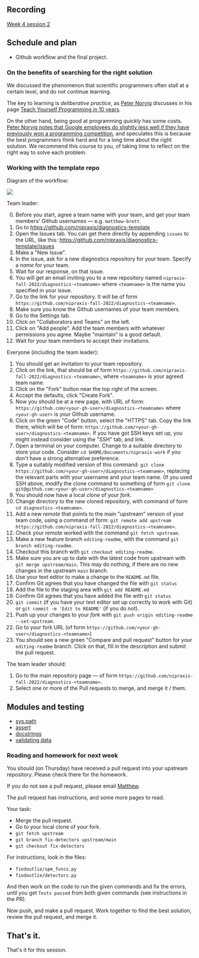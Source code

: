 ## Recording

[Week 4 session
2](https://us06web.zoom.us/rec/share/zSUlLCP2mW2D18zyCV3e-h0a3SN_agKBOa5FWHjBtX0QCIyZx1zEWwktpNOqwOeS.X4YoDtxaktmAkcsd)

## Schedule and plan

* Github workflow and the final project.

### On the benefits of searching for the right solution

We discussed the phenomenon that scientific programmers often stall at
a certain level, and do not continue learning.

The key to learning is *deliberative practice*, as [Peter
Norvig](https://en.wikipedia.org/wiki/Peter_Norvig) discusses in his page
[Teach Yourself Programming in 10 years](https://www.norvig.com/21-days.html).

On the other hand, being good at programming *quickly* has some costs. [Peter
Norvig notes that Google employees do slightly less well if they have
previously won a programming
competition](https://www.youtube.com/watch?v=DdmyUZCl75s), and speculates this
is because the best programmers think hard and for a long time about the right
solution.  We recommend this course to you, of taking time to reflect on the
right way to solve each problem.

### Working with the template repo

Diagram of the workflow:

![](https://nipraxis.org/fall-2022/assets/images/github_workflow.svg)


Team leader:

0. Before you start, agree a team name with your team, and get your team
   members' Github usernames — e.g. `matthew-brett`.
1. Go to <https://github.com/nipraxis/diagnostics-template>
2. Open the Issues tab.  You can get there directly by appending `issues` to
   the URL, like this:
   <https://github.com/nipraxis/diagnostics-template/issues>
3. Make a "New Issue".
4. In the issue, ask for a new diagnostics repository for your team.  Specify
   a *name* for your team.
5. Wait for our response, on that issue.
6. You will get an email inviting you to a new repository named
   `nipraxis-fall-2022/diagnostics-<teamname>` where `<teamname>` is the
   name you specified in your issue.
7. Go to the link for your repository.  It will be of form
   `https://github.com/nipraxis-fall-2022/diagnostics-<teamname>`.
8. Make sure you know the Github usernames of your team members.
9. Go to the Settings tab.
10. Click on "Collaborators and Teams" on the left.
11. Click on "Add people".  Add the team members with whatever permissions you
    agree.  Maybe "maintain" is a good default.
12. Wait for your team members to accept their invitations.

Everyone (including the team leader):

1. You should get an invitation to your team repository.
2. Click on the link, that should be of form
   `https://github.com/nipraxis-fall-2022/diagnostics-<teamname>`, where `<teamname>` is your agreed team name.
3. Click on the "Fork" button near the top right of the screen.
4. Accept the defaults, click "Create Fork".
5. Now you should be at a new page, with URL of form:
   `https://github.com/<your-gh-user>/diagnostics-<teamname>` where `<your-gh-user>` is your Github username.
6. Click on the green "Code" button, select the "HTTPS" tab.  Copy the link
   there, which will be of form:
   `https://github.com/<your-gh-user>/diagnostics-<teamname>`.  If you have got
   SSH keys set up, you might instead consider using the "SSH" tab, and link.
7. Open a terminal on your computer.  Change to a suitable directory to store
   your code.  Consider `cd $HOME/Documents/nipraxis-work` if you don't have
   a strong alternative preference.
8. Type a suitably modified version of this command: `git clone
   https://github.com/<your-gh-user>/diagnostics-<teamname>`, replacing the
   relevant parts with your username and your team name.  (If you used
   SSH above, modify the clone command to something of form `git clone
   git@github.com:<your-gh-user>/diagnostics-<teamname>`
9. You should now have a local *clone* of your *fork*.
10. Change directory to the new cloned repository, with command of form `cd
    diagnostics-<teamname>`.
11. Add a new *remote* that points to the main "upstream" version of your team
    code, using a command of form: `git remote add upstream https://github.com/nipraxis-fall-2022/diagnostics-<teamname>`.
12. Check your remote worked with the command `git fetch upstream`.
13. Make a new feature branch `editing-readme`, with the command `git branch
    editing-readme`.
14. Checkout this branch with `git checkout editing-readme`.
15. Make sure you are up to date with the latest code from upstream with `git
    merge upstream/main`.  This may do nothing, if there are no new changes in
    the upstream `main` branch.
16. Use your text editor to make a change to the `README.md` file.
17. Confirm Git agrees that you have changed the file with  `git status`
18. Add the file to the staging area with `git add README.md`
19. Confirm Git agrees that you have added the file with  `git status`
20. `git commit` (if you have your text editor set up correctly to work with
    Git) or `git commit -m 'Edit to README'` (if you do not).
21. Push up your changes to your *fork* with `git push origin editing-readme
    --set-upstream`.
22. Go to your fork URL (of form
    `https://github.com/<your-gh-user>/diagnostics-<teamname>`)
23. You should see a new green "Compare and pull request" button for your
    `editing-readme` branch. Click on that, fill in the description and submit the pull request.

The team leader should:

1. Go to the main repository page — of form
   `https://github.com/nipraxis-fall-2022/diagnostics-<teamname>`.
2. Select one or more of the Pull requests to merge, and merge it / them.

## Modules and testing

* [sys.path](https://textbook.nipraxis.org/sys_path)
* [assert](https://textbook.nipraxis.org/assert)
* [docstrings](https://textbook.nipraxis.org/docstrings)
* [validating data](https://textbook.nipraxis.org/validating_data)

### Reading and homework for next week

You should (on Thursday) have received a pull request into your upstream
repository.  Please check there for the homework.

If you do not see a pull request, please email [Matthew](mailto:matthew.brett@gmail.com).

The pull request has instructions, and some more pages to read.

Your task:

* Merge the pull request.
* Go to your local clone of your fork.
* `git fetch upstream`
* `git branch fix-detectors upstream/main`
* `git checkout fix-detectors`

For instructions, look in the files:

* `findoutlie/spm_funcs.py`
* `findoutlie/detectors.py`

And then work on the code to run the given commands and fix the errors, until
you get `Tests passed` from both given commands (see instructions in the PR).

Now push, and make a pull request.   Work together to find the best solution, review the pull request, and merge it.

## That's it.

That's it for this session.
